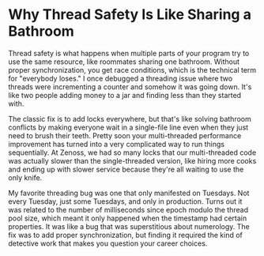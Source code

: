 ---
---
# Why Thread Safety Is Like Sharing a Bathroom

Thread safety is what happens when multiple parts of your program try to use the same resource, like roommates sharing one bathroom. Without proper synchronization, you get race conditions, which is the technical term for "everybody loses." I once debugged a threading issue where two threads were incrementing a counter and somehow it was going down. It's like two people adding money to a jar and finding less than they started with.

The classic fix is to add locks everywhere, but that's like solving bathroom conflicts by making everyone wait in a single-file line even when they just need to brush their teeth. Pretty soon your multi-threaded performance improvement has turned into a very complicated way to run things sequentially. At Zenoss, we had so many locks that our multi-threaded code was actually slower than the single-threaded version, like hiring more cooks and ending up with slower service because they're all waiting to use the only knife.

My favorite threading bug was one that only manifested on Tuesdays. Not every Tuesday, just some Tuesdays, and only in production. Turns out it was related to the number of milliseconds since epoch modulo the thread pool size, which meant it only happened when the timestamp had certain properties. It was like a bug that was superstitious about numerology. The fix was to add proper synchronization, but finding it required the kind of detective work that makes you question your career choices.

